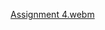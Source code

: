 [Assignment 4.webm](https://github.com/reddy1974/Neural_Network_Assignment_4/assets/143233529/1f39746b-97ea-47cb-ab33-4b342646b8e5)
